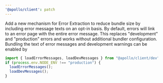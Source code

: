 ```yaml
---
'@apollo/client': patch
---
```


Add a new mechanism for Error Extraction to reduce bundle size by including
error message texts on an opt-in basis.
By default, errors will link to an error page with the entire error message.
This replaces "development" and "production" errors and works without
additional bundler configuration.
Bundling the text of error messages and development warnings can be enabled by
```js
import { loadErrorMessages, loadDevMessages } from "@apollo/client/dev";
if (process.env.NODE_ENV !== "production") {
  loadErrorMessages();
  loadDevMessages();
}
```
